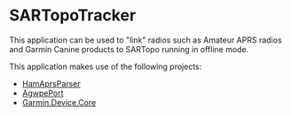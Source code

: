 # SARTopoTracker
This application can be used to "link" radios such as Amateur APRS radios and Garmin Canine products to SARTopo running in offline mode.

This application makes use of the following projects:
 - [HamAprsParser](https://github.com/bradsjm/HamAprsParser)
 - [AgwpePort](https://archive.codeplex.com/?p=agwpeport)
 - [Garmin.Device.Core](https://github.com/mcosand/trackers-temp)
 